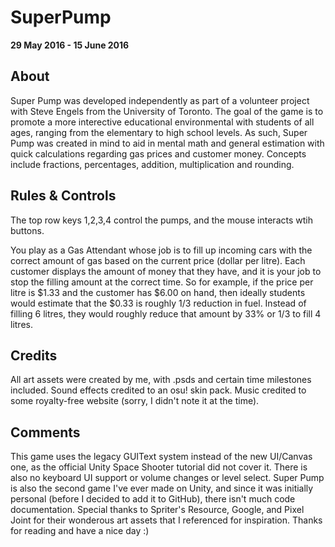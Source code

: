 # SuperPump
**29 May 2016 - 15 June 2016**

## About
Super Pump was developed independently as part of a volunteer project with Steve Engels from the University of Toronto. The goal of the game is to promote a more interective educational environmental with students of all ages, ranging from the elementary to high school levels. As such, Super Pump was created in mind to aid in mental math and general estimation with quick calculations regarding gas prices and customer money. Concepts include fractions, percentages, addition, multiplication and rounding.

## Rules & Controls
The top row keys 1,2,3,4 control the pumps, and the mouse interacts wtih buttons.

You play as a Gas Attendant whose job is to fill up incoming cars with the correct amount of gas based on the current price (dollar per litre). Each customer displays the amount of money that they have, and it is your job to stop the filling amount at the correct time. So for example, if the price per litre is $1.33 and the customer has $6.00 on hand, then ideally students would estimate that the $0.33 is roughly 1/3 reduction in fuel. Instead of filling 6 litres, they would roughly reduce that amount by 33% or 1/3 to fill 4 litres.

## Credits
All art assets were created by me, with .psds and certain time milestones included. Sound effects credited to an osu! skin pack. Music credited to some royalty-free website (sorry, I didn't note it at the time).

## Comments
This game uses the legacy GUIText system instead of the new UI/Canvas one, as the official Unity Space Shooter tutorial did not cover it. There is also no keyboard UI support or volume changes or level select. Super Pump is also the second game I've ever made on Unity, and since it was initially personal (before I decided to add it to GitHub), there isn't much code documentation. Special thanks to Spriter's Resource, Google, and Pixel Joint for their wonderous art assets that I referenced for inspiration. Thanks for reading and have a nice day :)
